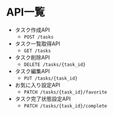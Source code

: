 # API一覧

- タスク作成API
  - `POST /tasks`
- タスク一覧取得API
  - `GET /tasks`
- タスク削除API
  - `DELETE /tasks/{task_id}`
- タスク編集API
  - `PUT /tasks/{task_id}`
- お気に入り設定API
  - `PATCH /tasks/{task_id}/favorite`
- タスク完了状態設定API
  - `PATCH /tasks/{task_id}/complete`